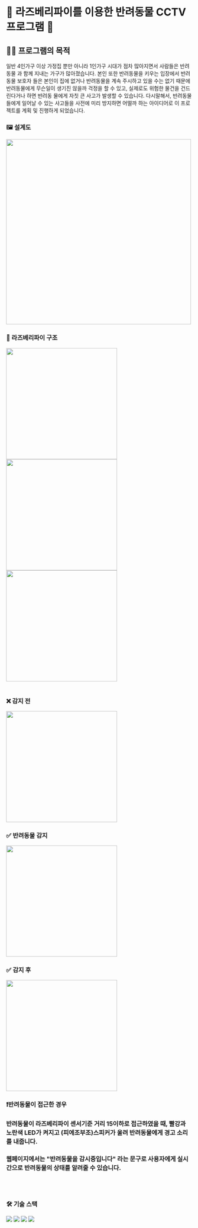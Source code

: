 # 🐶 라즈베리파이를 이용한 반려동물 CCTV 프로그램 🐶
## 🤷‍♂️ 프로그램의 목적
일반 4인가구 이상 가정집 뿐만 아니라 1인가구 시대가 점차 많아지면서 사람들은 반려동물 과 함께 지내는 가구가 많아졌습니다.
본인 또한 반려동물을 키우는 입장에서 반려동물 보호자 들은 본인이 집에 없거나 반려동물을 계속 주시하고 있을 수는 없기 때문에 
반려동물에게 무슨일이 생기진 않을까 걱정을 할 수 있고, 실제로도 위험한 물건을 건드린다거나 하면 반려동 물에게 자칫 큰 사고가 발생할 수 있습니다. 
다시말해서, 반려동물들에게 일어날 수 있는 사고들을 사전에 미리 방지하면 어떨까 하는 아이디어로 이 프로젝트를 계획 및 진행하게 되었습니다. 



### 🖼️ 설계도
<img src="https://github.com/kyungmin1221/Detect-My-Pet/assets/105621255/85c06bdb-8b8b-4e1a-8d10-56d7401aa6aa" width="500" />
 
 
### 🎈 라즈베리파이 구조
 <img src="https://github.com/kyungmin1221/Detect-My-Pet/assets/105621255/d85895a3-dae0-43d2-aaec-9453f10a663c" width="300" />
 <img src="https://github.com/kyungmin1221/Detect-My-Pet/assets/105621255/7c27e7b8-96e4-4821-9a1b-ee09b06afee8" width="300" />
 <img src="https://github.com/kyungmin1221/Detect-My-Pet/assets/105621255/9f432778-ba2c-49bc-80c4-a0b48ee7b1fd" width="300" />

<br/>
<br/>

### ❌ 감지 전
<img src="https://github.com/kyungmin1221/Detect-My-Pet/assets/105621255/28544958-9e7b-4f94-b6a3-df1a78c28494" width="300" />

### ✅ 반려동물 감지 
<img src="https://github.com/kyungmin1221/Detect-My-Pet/assets/105621255/51cf8943-c65d-445e-8c5d-54062920133d" width="300" />

### ✅ 감지 후 
<img src="https://github.com/kyungmin1221/Detect-My-Pet/assets/105621255/a323d467-1844-40bf-ba35-6f35347434ce" width="300" />

### ❗️반려동물이 접근한 경우
### 반려동물이 라즈베리파이 센서기준 거리 15이하로 접근하였을 때,  빨강과 노란색 LED가 켜지고 (피에조부조)스피커가 울려 반려동물에게 경고 소리를 내줍니다.
### 웹페이지에서는 "반려동물을 감시중입니다" 라는 문구로 사용자에게 실시간으로 반려동물의 상태를 알려줄 수 있습니다.
<br/>
<br/>

### 🛠 기술 스택
<img src="https://img.shields.io/badge/raspberrypi-A22846?style=flat&logo=raspberrypi&logoColor=white"/> <img src="https://img.shields.io/badge/OpenCV-v4.7.0-000000?style=flat&logo=OpenCv&logoColor=white"/> <img src="https://img.shields.io/badge/Python-3776AB?style=flat&logo=Python&logoColor=white"/> <img src="https://img.shields.io/badge/Flask-98FB98?style=flat&logo=Flask&logoColor=black"/> 
<br/>
<br/>
